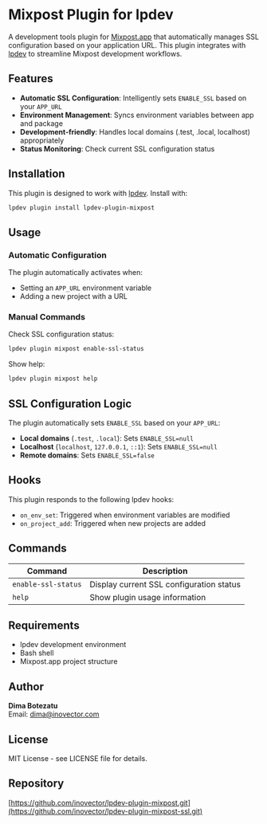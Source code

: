 # Mixpost Plugin for lpdev

A development tools plugin for [Mixpost.app](https://mixpost.app) that automatically manages SSL configuration based on your application URL. This plugin integrates with [lpdev](https://github.com/inovector/lpdev) to streamline Mixpost development workflows.

## Features

- **Automatic SSL Configuration**: Intelligently sets `ENABLE_SSL` based on your `APP_URL`
- **Environment Management**: Syncs environment variables between app and package
- **Development-friendly**: Handles local domains (.test, .local, localhost) appropriately
- **Status Monitoring**: Check current SSL configuration status

## Installation

This plugin is designed to work with [lpdev](https://github.com/inovector/lpdev). Install with:

 ```bash
 lpdev plugin install lpdev-plugin-mixpost
 ```

## Usage

### Automatic Configuration

The plugin automatically activates when:
- Setting an `APP_URL` environment variable
- Adding a new project with a URL

### Manual Commands

Check SSL configuration status:
```bash
lpdev plugin mixpost enable-ssl-status
```

Show help:
```bash
lpdev plugin mixpost help
```

## SSL Configuration Logic

The plugin automatically sets `ENABLE_SSL` based on your `APP_URL`:

- **Local domains** (`.test`, `.local`): Sets `ENABLE_SSL=null`
- **Localhost** (`localhost`, `127.0.0.1`, `::1`): Sets `ENABLE_SSL=null`  
- **Remote domains**: Sets `ENABLE_SSL=false`

## Hooks

This plugin responds to the following lpdev hooks:

- `on_env_set`: Triggered when environment variables are modified
- `on_project_add`: Triggered when new projects are added

## Commands

| Command | Description |
|---------|-------------|
| `enable-ssl-status` | Display current SSL configuration status |
| `help` | Show plugin usage information |

## Requirements

- lpdev development environment
- Bash shell
- Mixpost.app project structure

## Author

**Dima Botezatu**  
Email: dima@inovector.com

## License

MIT License - see LICENSE file for details.

## Repository

[https://github.com/inovector/lpdev-plugin-mixpost.git](https://github.com/inovector/lpdev-plugin-mixpost-ssl.git)